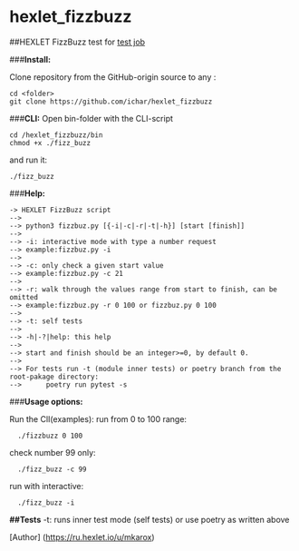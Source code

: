 # hexlet_fizzbuzz

##HEXLET FizzBuzz test for [test job](https://hexlet-ru.notion.site/8b301b64d4834a3e91f709f8ada1187a)

###**Install:**

Clone repository from the GitHub-origin source to any <folder>:
```
cd <folder>
git clone https://github.com/ichar/hexlet_fizzbuzz
```

###**CLI:**
Open bin-folder with the CLI-script
```
cd /hexlet_fizzbuzz/bin
chmod +x ./fizz_buzz
```
and run it:
```
./fizz_buzz
```

###**Help:**
```
-> HEXLET FizzBuzz script
--> 
--> python3 fizzbuz.py [{-i|-c|-r|-t|-h}] [start [finish]]
--> 
--> -i: interactive mode with type a number request
--> example:fizzbuz.py -i
--> 
--> -c: only check a given start value
--> example:fizzbuz.py -c 21
--> 
--> -r: walk through the values range from start to finish, can be omitted
--> example:fizzbuz.py -r 0 100 or fizzbuz.py 0 100
--> 
--> -t: self tests
--> 
--> -h|-?|help: this help
--> 
--> start and finish should be an integer>=0, by default 0.
--> 
--> For tests run -t (module inner tests) or poetry branch from the root-pakage directory:
-->      poetry run pytest -s
```
###**Usage options:**

Run the ClI(examples):
  run from 0 to 100 range:
```
  ./fizzbuzz 0 100
```
  check number 99 only:
```
  ./fizz_buzz -c 99
```
 run with interactive:
```
  ./fizz_buzz -i
```

**##Tests**
  -t: runs inner test mode (self tests) or use poetry as written above

[Author] (https://ru.hexlet.io/u/mkarox)
